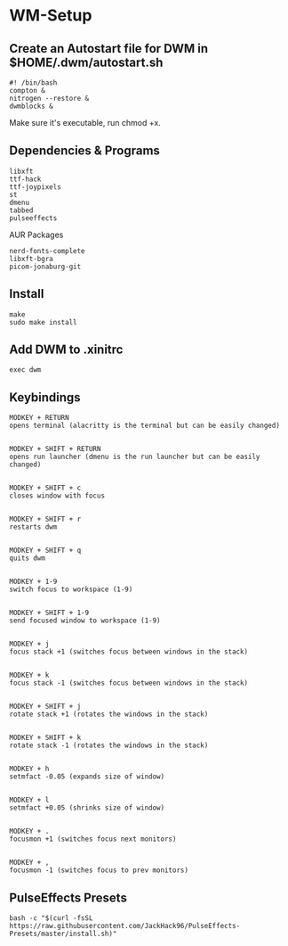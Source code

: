 # WM-Setup

## Create an Autostart file for DWM in $HOME/.dwm/autostart.sh
```
#! /bin/bash 
compton &
nitrogen --restore &
dwmblocks &
``` 
Make sure it's executable, run chmod +x. 
## Dependencies & Programs
```
libxft
ttf-hack
ttf-joypixels
st
dmenu
tabbed
pulseeffects
```
AUR Packages
```
nerd-fonts-complete
libxft-bgra
picom-jonaburg-git
```
## Install
```
make
sudo make install
```
## Add DWM to .xinitrc
```
exec dwm
```
## Keybindings
```
MODKEY + RETURN
opens terminal (alacritty is the terminal but can be easily changed)


MODKEY + SHIFT + RETURN
opens run launcher (dmenu is the run launcher but can be easily changed)


MODKEY + SHIFT + c
closes window with focus


MODKEY + SHIFT + r
restarts dwm


MODKEY + SHIFT + q
quits dwm


MODKEY + 1-9
switch focus to workspace (1-9)


MODKEY + SHIFT + 1-9
send focused window to workspace (1-9)


MODKEY + j
focus stack +1 (switches focus between windows in the stack)


MODKEY + k
focus stack -1 (switches focus between windows in the stack)


MODKEY + SHIFT + j
rotate stack +1 (rotates the windows in the stack)


MODKEY + SHIFT + k
rotate stack -1 (rotates the windows in the stack)


MODKEY + h
setmfact -0.05 (expands size of window)


MODKEY + l
setmfact +0.05 (shrinks size of window)


MODKEY + .
focusmon +1 (switches focus next monitors)


MODKEY + ,
focusmon -1 (switches focus to prev monitors)
```
## PulseEffects Presets
```
bash -c "$(curl -fsSL https://raw.githubusercontent.com/JackHack96/PulseEffects-Presets/master/install.sh)"
```

